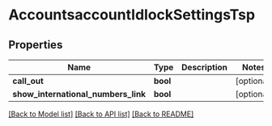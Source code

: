 # AccountsaccountIdlockSettingsTsp

## Properties
Name | Type | Description | Notes
------------ | ------------- | ------------- | -------------
**call_out** | **bool** |  | [optional] 
**show_international_numbers_link** | **bool** |  | [optional] 

[[Back to Model list]](../README.md#documentation-for-models) [[Back to API list]](../README.md#documentation-for-api-endpoints) [[Back to README]](../README.md)

